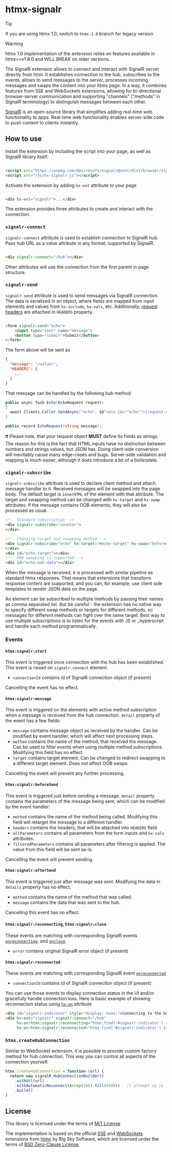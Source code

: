 # htmx-signalr

> [!TIP]
> If you are using htmx 1.0, switch to `htmx-1.0` branch for legacy version

> [!WARNING]
> htmx 1.0 implementation of the extension relies on features available in htmx>=v1.8.0 and WILL BREAK on older versions.

The SignalR extension allows to connect and interact with SignalR server directly from html.
It establishes connection to the hub, subscribes to the events, allows to send messages to the server,
processes incoming messages and swaps the content into your htmx page. In a way, it combines features from SSE
and WebSockets extensions, allowing for bi-directional browser-server communication and supporting
"channels" ("methods" in SignalR terminology) to distinguish messages between each other.

[SignalR](https://docs.microsoft.com/en-us/aspnet/core/signalr/introduction?view=aspnetcore-6.0) is an open-source
library that simplifies adding real-time web functionality to apps. Real-time web functionality enables server-side code
to push content to clients instantly.

## How to use

Install the extension by including the script into your page, as well as SignalR library itself.

```html

<script src="https://unpkg.com/@microsoft/signalr@next/dist/browser/signalr.js"></script>
<script src="/js/hx-signalr.js"></script>
```

Activate the extension by adding `hx-ext` attribute to your page

```html

<div hx-ext="signalr">...</div>
```

The extension provides three attributes to create and interact with the connection.

### `signalr-connect`

`signalr-connect` attribute is used to establish connection to SignalR hub. Pass hub URL as a value attribute in any
format, supported by SignalR.

```html

<div signalr-connect="/hub"></div>
```

Other attributes will use the connection from the first parent in page structure.

### `signalr-send`

`signalr-send` attribute is used to send messages via SignalR connection. The data is serialized in an object, where
fields are mapped from input elements
and values from `hx-include`, `hx-vals`, etc. Additionally, [request headers](https://htmx.org/docs/#request-headers)
are attached in `HEADERS` property.

```html

<form signalr-send="echo">
    <input type="text" name="message">
    <button type="submit">Submit</button>
</form>
```

The form above will be sent as

```json
{
  "message": "<value>",
  "HEADERS": {
    ...
  }
}
```

That message can be handled by the following hub method

```csharp
public async Task Echo(EchoRequest request)
{
  await Clients.Caller.SendAsync("echo", $@"<div id=""echo"">{request.message}</div><div hx-swap-oob=""true"" id=""echo-oob-data"">{new Random().Next()}</div>");
}

public record EchoRequest(string message);
```

:exclamation::exclamation: Please note, that your request object **MUST** define its fields as strings. The reason for this is the fact that HTML inputs
have no distinction between numbers and strings values, but JSON has. Doing client-side conversion will inevitably cause many
edge-cases and bugs. Server-side validation and mapping is much easier, although it does introduce a bit of a boilerplate.

### `signalr-subscribe`

`signalr-subscribe` attribute is used to declare client method and attach message handler to it. Received messages will
be swapped into the page body.
The default target is `innerHTML` of the element with that attribute. The target and swapping method can be changed
with `hx-target` and `hx-swap` attributes. If the message
contains OOB elements, they will also be processed as usual.

```html
<!-- Standard subscription -->
<div signalr-subscribe="counter">
</div>

<!-- Changing target and swapping method -->
<div signalr-subscribe="echo" hx-target="#echo-target" hx-swap="beforeend">
</div>
<div id="echo-target"></div>
<!-- OOB swapping is supported -->
<div id="echo-oob-data"></div>
```

When the message is received, it is processed with similar pipeline as standard htmx responses. That means that
extensions that transform response content are supported, and you can, for example, use client side templates to render
JSON data on the page.

An element can be subscribed to multiple methods by passing their names as comma separated list. But be careful - the
extension has no native way to specify different swap methods or targets for different methods, so messages for
different methods can fight over the same target. Best way to use multiple subscriptions is to listen for the
events with JS or _hyperscript and handle each method programmatically.

### Events

#### `htmx:signalr:start`

This event is triggered once connection with the hub has been established. This event is raised on `signalr-connect` element.

- `connectionId` contains id of SignalR connection object (if present)

Cancelling the event has no effect.

#### `htmx:signalr:message`

This event is triggered on the elements with active method subscription when a message is received from the hub
connection. `detail` property of the event has a few fields:

- `message` contains message object as received by the handler. Can be modified by event handler, which will affect
  next processing steps.
- `method` contains the name of the method, that received the message. Can be used to filter events when using multiple
  method subscriptions. Modifying this field has no effect.
- `target` contains target element. Can be changed to redirect swapping to a different target element. Does not affect
  OOB swaps.

Cancelling the event will prevent any further processing.

#### `htmx:signalr:beforeSend`

This event is triggered just before sending a message. `detail` property contains the parameters of the message being sent, which can be modified by the event handler:

- `method` contains the name of the method being called. Modifying this field will retarget the message to a different handler.
- `headers` contains the headers, that will be attached into `HEADERS` field.
- `allParameters` contains all parameters from the form inputs and `hx-vals` attributes.
- `filteredParameters` contains all parameters after filtering is applied. The value from this field will be sent as-is.

Cancelling the event will prevent sending.

#### `htmx:signalr:afterSend`

This event is triggered just after message was sent. Modifying the data in `details` property has no effect.

- `method` contains the name of the method that was called.
- `message` contains the data that was sent to the hub.

Cancelling this event has no effect.

#### `htmx:signalr:reconnecting`, `htmx:signalr:close`

These events are matching with corresponding SignalR events
[`onreconnecting`](https://learn.microsoft.com/en-us/javascript/api/%40microsoft/signalr/hubconnection?view=signalr-js-latest#@microsoft-signalr-hubconnection-onreconnecting),
and [`onclose`](https://learn.microsoft.com/en-us/javascript/api/%40microsoft/signalr/hubconnection?view=signalr-js-latest#@microsoft-signalr-hubconnection-onclose).

- `error` contains original SignalR error object (if present)

#### `htmx:signalr:reconnected`

These events are matching with corresponding SignalR event
[`onreconnected`](https://learn.microsoft.com/en-us/javascript/api/%40microsoft/signalr/hubconnection?view=signalr-js-latest#@microsoft-signalr-hubconnection-onreconnected)

- `connectionId` contains id of SignalR connection object (if present)

You can use those events to display connection status in the UI and/or gracefully handle connection loss.
Here is basic example of showing reconnection status using [`hx-on`](https://htmx.org/attributes/hx-on/) attribute

```html
<div id="signalr-indicator" style="display: none;">Connecting to the hub...</div>
<div hx-ext="signalr" signalr-connect="/hub"
     hx-on:htmx:signalr:reconnecting="htmx.find('#signalr-indicator').style.display='block'"
     hx-on:htmx:signalr:reconnected="htmx.find('#signalr-indicator').style.display='none'"></div>
```

### `htmx.createHubConnection`

Similar to WebSocket extension, it is possible to provide custom factory method for hub connection. This way you can
control all aspects of the connection yourself.

```js
htmx.createHubConnection = function (url) {
  return new signalR.HubConnectionBuilder()
    .withUrl(url)
    .withAutomaticReconnect(Array(100).fill(5000))   // attempt up to 100 reconnections every 5 seconds
    .build()
}
```

## License

This library is licensed under the terms of [MIT License](LICENSE)

The implementation is based on the official [SSE](https://github.com/bigskysoftware/htmx/blob/master/src/ext/sse.js)
and [WebSockets](https://github.com/bigskysoftware/htmx/blob/master/src/ext/ws.js)
extensions from [htmx](https://github.com/bigskysoftware/htmx) by Big Sky Software, which are licensed under the terms
of [BSD Zero-Clause License](https://github.com/bigskysoftware/htmx/blob/master/LICENSE).
